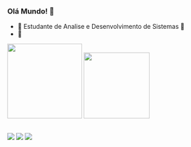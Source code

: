 ### Olá Mundo! 👋
- 🔭 Estudante de Analise e Desenvolvimento de Sistemas 🔭 
- 🌱 

<div> 
<img height="170cm" src="https://github-readme-stats.vercel.app/api?username=alesousz&show_icons=true&theme=transparent"/>
<img height="150cm" src="https://github-readme-stats.vercel.app/api/top-langs/?username=alesousz&layout=compact&show_icons=true&theme=transparent"/>

<div> 
  
##
  
<div> 
 
  <a href="https://www.instagram.com/aleccvs/" target="_blank"><img src="https://img.shields.io/badge/-Instagram-%23E4405F?style=for-the-badge&logo=instagram&logoColor=white" target="_blank"></a>
  <a href = "alexandrejose2527@gmail.com "><img src="https://img.shields.io/badge/-Gmail-%23333?style=for-the-badge&logo=gmail&logoColor=white" target="_blank"></a>
  <a href="https://www.linkedin.com/in/alexandre-jos%C3%A9-d-340729176/" target="_blank"><img src="https://img.shields.io/badge/-LinkedIn-%230077B5?style=for-the-badge&logo=linkedin&logoColor=white" target="_blank"></a> 
  
</div>

